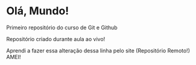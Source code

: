 # Olá, Mundo!
 Primeiro repositório do curso de Git e Github

 Repositório criado durante aula ao vivo!

Aprendi a fazer essa alteração dessa linha pelo site (Repositório Remoto!) AMEI!
